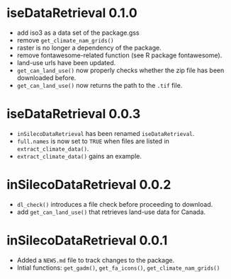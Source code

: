 # iseDataRetrieval 0.1.0

* add iso3 as a data set of the package.gss
* remove `get_climate_nam_grids()`
* raster is no longer a dependency of the package.
* remove fontawesome-related function (see R package fontawesome).
* land-use urls have been updated. 
* `get_can_land_use()` now properly checks whether the zip file has been downloaded before.
* `get_can_land_use()` now returns the path to the `.tif` file.

# iseDataRetrieval 0.0.3

* `inSilecoDataRetrieval` has been renamed `iseDataRetrieval`.
* `full.names` is now set to `TRUE` when files are listed in `extract_climate_data()`.
* `extract_climate_data()` gains an example.

# inSilecoDataRetrieval 0.0.2

* `dl_check()` introduces a file check before proceeding to download.
* add `get_can_land_use()` that retrieves land-use data for Canada.

# inSilecoDataRetrieval 0.0.1

* Added a `NEWS.md` file to track changes to the package.
* Intial functions: `get_gadm()`, `get_fa_icons()`, `get_climate_nam_grids()`